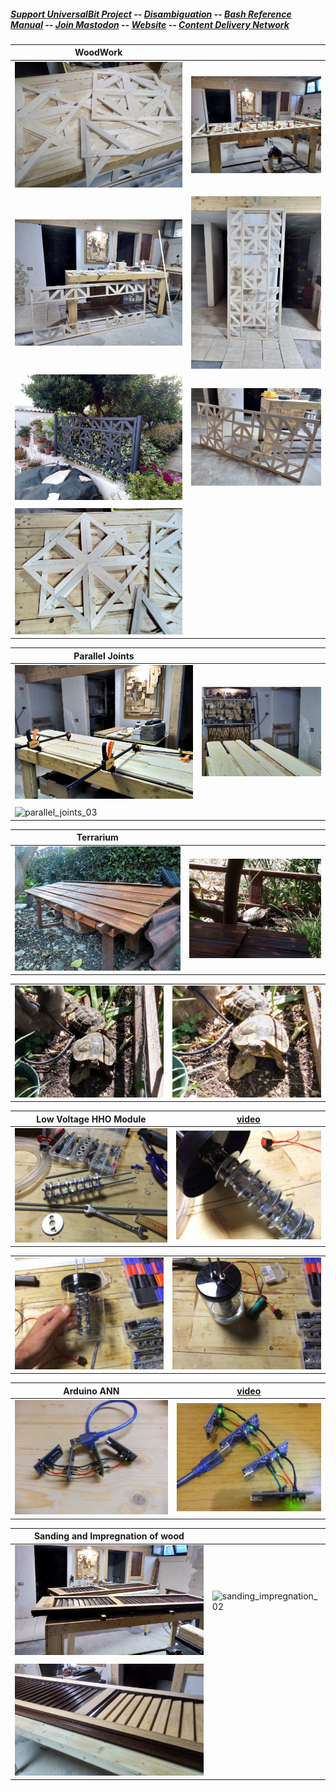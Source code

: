 
##### [Support UniversalBit Project](https://github.com/universalbit-dev/universalbit-dev/tree/main/support) -- [Disambiguation](https://en.wikipedia.org/wiki/Wikipedia:Disambiguation) -- [Bash Reference Manual](https://www.gnu.org/software/bash/manual/html_node/index.html) -- [Join Mastodon](https://mastodon.social/invite/wTHp2hSD) -- [Website](https://www.universalbit.it/) -- [Content Delivery Network](https://universalbitcdn.it/)


| WoodWork                           |                              |
| ----------------------------------- | ----------------------------------- |
| ![woodwork_01](https://github.com/universalbit-dev/universalbit-dev/blob/main/making/images/woodwork/IMG-20230527-WA0000woodworking.jpg) | ![woodwork_02](https://github.com/universalbit-dev/universalbit-dev/blob/main/making/images/woodwork/IMG-20230527-WA0004woodworking.jpg) |
|                             |                             |
| ![woodwork_03](https://github.com/universalbit-dev/universalbit-dev/blob/main/making/images/woodwork/IMG-20230527-WA0001woodworking.jpg) | ![woodwork_04](https://github.com/universalbit-dev/universalbit-dev/blob/main/making/images/woodwork/IMG-20230527-WA0005woodworking.jpg) |
| ![woodwork_05](https://github.com/universalbit-dev/universalbit-dev/blob/main/making/images/woodwork/IMG-20230611-WA0001woodworking.jpg) | ![woodwork_06](https://github.com/universalbit-dev/universalbit-dev/blob/main/making/images/woodwork/IMG-20230527-WA0006woodworking.jpg) |
|                             |                             |
| ![woodwork_07](https://github.com/universalbit-dev/universalbit-dev/blob/main/making/images/woodwork/IMG-20230527-WA0007woodworking.jpg) |  |

| Parallel Joints                           |                              |
| ----------------------------------- | ----------------------------------- |
| ![parallel_joints_01](https://github.com/universalbit-dev/universalbit-dev/blob/main/making/images/woodwork/P_20240305_194809_HDR_woodjoint.jpg) | ![parallel_joints_02](https://github.com/universalbit-dev/universalbit-dev/blob/main/making/images/woodwork/P_20240305_194316_HDR_woodjoint.jpg) |
|                             |                             |
| ![parallel_joints_03](https://github.com/universalbit-dev/universalbit-dev/blob/main/making/images/woodwork/P_20240305_131027_HDR_woodjoint.jpg) |  |


| Terrarium                           |                              |
| ----------------------------------- | ----------------------------------- |
| ![terrarium_01](https://github.com/universalbit-dev/universalbit-dev/blob/main/making/images/terrarium/IMG-20230704-WA0000terrarium.jpg) | ![terrarium_02](https://github.com/universalbit-dev/universalbit-dev/blob/main/making/images/terrarium/P_20230409_105940terrarium.jpg) |

|                             |                             |
| ----------------------------------- | ----------------------------------- |
| ![terrarium_03](https://github.com/universalbit-dev/universalbit-dev/blob/main/making/images/terrarium/P_20230409_110033_HDRterrarium.jpg) | ![terrarium_04](https://github.com/universalbit-dev/universalbit-dev/blob/main/making/images/terrarium/P_20230409_110057_HDRterrarium.jpg) |




| Low Voltage HHO Module                           | [video](https://mastodon.social/@UniversalBit/112902559542896652)                             |
| ----------------------------------- | ----------------------------------- |
| ![hho_01](https://github.com/universalbit-dev/universalbit-dev/blob/main/making/images/hho/HHO_01.JPG) | ![hho_02](https://github.com/universalbit-dev/universalbit-dev/blob/main/making/images/hho/HHO_02.JPG) |

|                             |                             |
| ----------------------------------- | ----------------------------------- |
| ![hho_03](https://github.com/universalbit-dev/universalbit-dev/blob/main/making/images/hho/HHO_03.JPG) | ![hho_04](https://github.com/universalbit-dev/universalbit-dev/blob/main/making/images/hho/HHO_04.JPG) |




| Arduino ANN                           | [video](https://mastodon.social/@UniversalBit/112910218805334623)                             |
| ----------------------------------- | ----------------------------------- |
| ![arduino_ann](https://github.com/universalbit-dev/universalbit-dev/blob/main/ann/img/arduino_ann.JPG) | ![arduino_ann_02](https://github.com/universalbit-dev/universalbit-dev/blob/main/ann/img/arduino_ann_02.JPG) |



| Sanding and Impregnation  of wood                         |                              |
| ----------------------------------- | ----------------------------------- |
| ![sanding_impregnation_01](https://github.com/universalbit-dev/universalbit-dev/blob/main/making/images/sanding_and_impregnation_of_wood/P_20230617_194544_HDR.jpg) | ![sanding_impregnation_02](https://github.com/universalbit-dev/universalbit-dev/blob/main/making/images/sanding_and_impregnation_of_wood/P_20230620_232416_HDR.jpg) |
|                             |                             |
| ![sanding_impregnation_03](https://github.com/universalbit-dev/universalbit-dev/blob/main/making/images/sanding_and_impregnation_of_wood/P_20230620_232448_HDR.jpg) |  |
